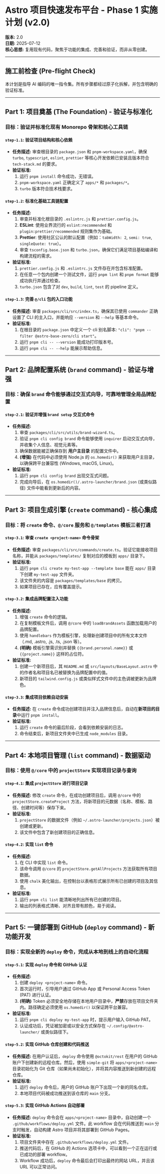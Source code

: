 # Astro 项目快速发布平台 - Phase 1 实施计划 (v2.0)

**版本:** 2.0  
**日期:** 2025-07-12  
**核心思想:** 复用现有代码，聚焦于功能的集成、完善和验证，而非从零创建。

---

## 施工前检查 (Pre-flight Check)

本计划是指导 AI 编码的唯一指令集。所有步骤都经过原子化拆解，并包含明确的验证标准。

---

## Part 1: 项目奠基 (The Foundation) - 验证与标准化

### **目标：验证并标准化现有 Monorepo 骨架和核心工具链**

#### `step-1.1`: 验证项目结构和核心依赖

- **任务描述:** 审查根目录的 `package.json` 和 `pnpm-workspace.yaml`，确保 `turbo`, `typescript`, `eslint`, `prettier` 等核心开发依赖已安装且版本符合 `tech-stack.md` 的要求。
- **验证标准:**
  1. 运行 `pnpm install` 命令成功，无错误。
  2. `pnpm-workspace.yaml` 正确定义了 `apps/*` 和 `packages/*`。
  3. `turbo` 版本符合技术栈要求。

#### `step-1.2`: 标准化基础工具链配置

- **任务描述:**
  1. 审查并标准化根目录的 `.eslintrc.js` 和 `prettier.config.js`。
  2. **ESLint**: 使用业界流行的 `eslint:recommended` 和 `plugin:prettier/recommended` 规则集作为基础。
  3. **Prettier**: 使用社区公认的默认配置（例如：`tabWidth: 2`, `semi: true`, `singleQuote: true`）。
  4. 审查 `tsconfig.base.json` 和 `turbo.json`，确保它们满足项目基础编译和构建流程的需求。
- **验证标准:**
  1. `prettier.config.js` 和 `.eslintrc.js` 文件存在并包含标准配置。
  2. 在任意一个包内创建一个测试文件，运行 `pnpm lint` 和 `pnpm format` 能够成功执行并通过检查。
  3. `turbo.json` 包含了对 `dev`, `build`, `lint`, `test` 的 pipeline 定义。

#### `step-1.3`: 完善 `@/cli` 包的入口功能

- **任务描述:** 审查 `packages/cli/src/index.ts`，确保其已使用 `commander` 正确设置了 CLI 的主入口，并能响应 `--version` 和 `--help` 等基本命令。
- **验证标准:**
  1. 在根目录的 `package.json` 中定义一个 cli 别名脚本: `"cli": "pnpm --filter @astro-base-zero/cli start"`。
  2. 运行 `pnpm cli -- --version` 能成功打印版本号。
  3. 运行 `pnpm cli -- --help` 能展示帮助信息。

---

## Part 2: 品牌配置系统 (`brand` command) - 验证与增强

### **目标：确保 `brand` 命令能够通过交互式向导，可靠地管理全局品牌配置**

#### `step-2.1`: 验证并增强 `brand setup` 交互式命令

- **任务描述:**
  1. 审查 `packages/cli/src/utils/brand-wizard.ts`。
  2. 验证 `pnpm cli config brand` 命令能够使用 `inquirer` 启动交互式向导，并收集个人信息、视觉元素等。
  3. 确保数据能被正确保存到 **用户主目录** 的配置文件中。
  4. **(增强)** 在代码中必须使用 Node.js 的 `os.homedir()` 来获取用户主目录，以确保跨平台兼容性 (Windows, macOS, Linux)。
- **验证标准:**
  1. 运行 `pnpm cli config brand` 出现交互式问题。
  2. 完成向导后，在 `os.homedir()/.astro-launcher/brand.json` (或类似路径) 文件中能看到更新后的内容。

---

## Part 3: 项目生成引擎 (`create` command) - 核心集成

### **目标：将 `create` 命令、`@/core` 服务和 `@/templates` 模板三者打通**

#### `step-3.1`: 审查 `create <project-name>` 命令骨架

- **任务描述:** 审查 `packages/cli/src/commands/create.ts`。验证它能接收项目名称，并能从 `packages/templates/` 复制对应的模板到 `apps/` 目录下。
- **验证标准:**
  1. 运行 `pnpm cli create my-test-app --template base` 能在 `apps/` 目录下创建 `my-test-app` 文件夹。
  2. 该文件夹的内容是 `packages/templates/base` 的拷贝。
  3. 如果项目已存在，应有覆盖提示。

#### `step-3.2`: 集成品牌配置注入功能

- **任务描述:**
  1. 增强 `create` 命令的逻辑。
  2. 在复制模板文件后，调用 `@/core` 中的 `loadBrandAssets` 函数加载用户的品牌配置。
  3. 使用 `handlebars` 作为模板引擎，处理新创建项目中的所有文本文件（.md, .astro, .js, .ts, .json 等）。
  4. **(明确)** 模板引擎需识别并替换 `{{brand.personal.name}}` 或 `{{project.name}}` 这样的占位符。
- **验证标准:**
  1. 创建一个新项目后，其 `README.md` 或 `src/layouts/BaseLayout.astro` 中的作者名和项目名已被替换为品牌配置中的值。
  2. 新项目的 `tailwind.config.js` 或类似样式文件中的主色调被更新为品牌色。

#### `step-3.3`: 集成项目依赖自动安装

- **任务描述:** 在 `create` 命令成功创建项目并注入品牌信息后，自动在**新项目的目录**中运行 `pnpm install`。
- **验证标准:**
  1. 运行 `create` 命令的最后阶段，会看到依赖安装的日志。
  2. 命令结束后，新项目文件夹中已生成 `node_modules` 目录。

---

## Part 4: 本地项目管理 (`list` command) - 数据驱动

### **目标：使用 `@/core` 中的 `projectStore` 实现项目记录与查询**

#### `step-4.1`: 集成 `projectStore` 进行项目记录

- **任务描述:** 修改 `create` 命令，在成功创建项目后，调用 `@/core` 中的 `projectStore.createProject` 方法，将新项目的元数据（名称、模板、路径、创建时间等）保存下来。
- **验证标准:**
  1. `projectStore` 的数据文件（例如 `~/.astro-launcher/projects.json`）被创建或更新。
  2. 该文件中包含了新创建项目的正确信息。

#### `step-4.2`: 实现 `list` 命令

- **任务描述:**
  1. 在 CLI 中实现 `list` 命令。
  2. 该命令调用 `@/core` 的 `projectStore.getAllProjects` 方法获取所有项目数据。
  3. 使用 `chalk` 美化输出，在控制台以表格形式展示所有已创建的项目及其信息。
- **验证标准:**
  1. 运行 `pnpm cli list` 能清晰地列出所有已创建的项目。
  2. 输出的列表格式清晰、对齐且带有颜色，易于阅读。

---

## Part 5: 一键部署到 GitHub (`deploy` command) - 新功能开发

### **目标：实现全新的 `deploy` 命令，完成从本地到线上的自动化流程**

#### `step-5.1`: 实现 `deploy` 命令和 GitHub 认证

- **任务描述:**
  1. 创建 `deploy <project-name>` 命令。
  2. 首次运行时，引导用户通过 GitHub App 或 Personal Access Token (PAT) 进行认证。
  3. **(明确)** Token 必须安全地存储在本地用户目录中，**严禁**存放在项目文件夹内。路径确定必须使用 `os.homedir()` 以保证跨平台兼容。
- **验证标准:**
  1. 运行 `pnpm cli deploy my-test-app` 时，提示用户输入 GitHub PAT。
  2. 认证成功后，凭证被加密或以安全方式保存在 `~/.config/@astro-launcher/` 或类似路径下。

#### `step-5.2`: 实现 GitHub 仓库创建和代码推送

- **任务描述:** 在用户认证后，`deploy` 命令使用 `@octokit/rest` 在用户的 GitHub 账户下创建新的远程仓库。然后，使用 `simple-git` 将 `apps/<project-name>` 目录初始化为 Git 仓库（如果尚未初始化），并将其内容推送到新创建的远程仓库。
- **验证标准:**
  1. 运行 `deploy` 命令后，用户的 GitHub 账户下出现一个新的同名仓库。
  2. 本地项目代码被成功推送到该仓库的 `main` 分支。

#### `step-5.3`: 实现 GitHub Actions 自动部署

- **任务描述:** `deploy` 命令会在 `apps/<project-name>` 目录中，自动创建一个 `.github/workflows/deploy.yml` 文件。此 workflow 会在代码推送到 `main` 分支时触发，自动构建 Astro 项目并将其部署到 GitHub Pages。
- **验证标准:**
  1. 项目文件夹中存在 `.github/workflows/deploy.yml` 文件。
  2. 推送代码后，在 GitHub 的 Actions 选项卡中，可以看到一个正在运行或已成功的部署 workflow。
  3. Workflow 成功后，`deploy` 命令最后会打印出最终的网站 URL，并且该 URL 可以正常访问。 